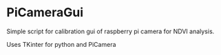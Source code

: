 # PiCameraGui

Simple script for calibration gui of raspberry pi camera for NDVI analysis.

Uses TKinter for python and PiCamera
